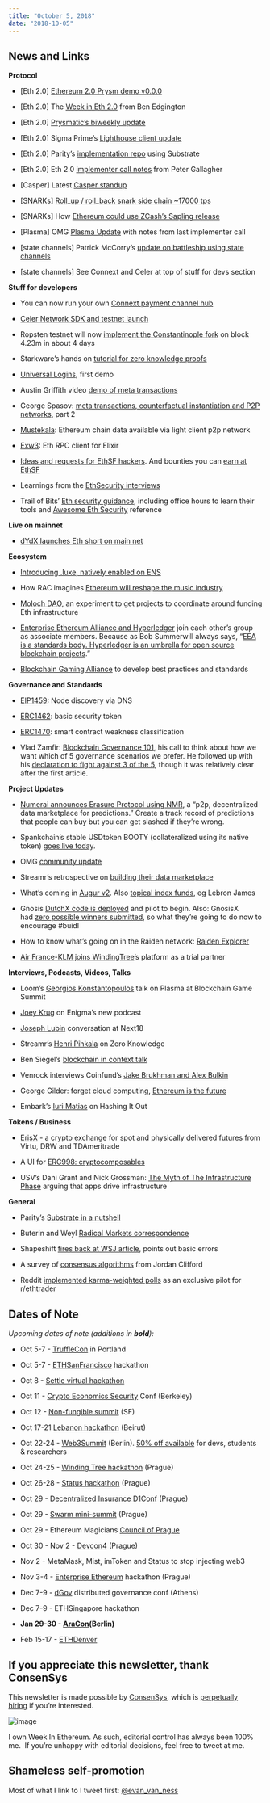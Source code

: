 ```yaml
---
title: "October 5, 2018"
date: "2018-10-05"
---
```


## News and Links

**Protocol**

- \[Eth 2.0\] [Ethereum 2.0 Prysm demo v0.0.0](https://t.umblr.com/redirect?z=https%3A%2F%2Fmedium.com%2Fprysmatic-labs%2Fethereum-2-0-prysm-demo-release-v0-0-0-78d33e9cdbdf&t=ZmYzZWQ0MTUwYzI4ODZjYzhhMTgyNzI3Zjg2YzY4MWY1MDhiOTI1Yix2Vk9GYXNQSA%3D%3D&b=t%3AQ8svKXOQOFn4j1wJ-IeWRA&p=https%3A%2F%2Fwww.weekinethereum.com%2Fpost%2F178758005278%2Foctober-5-2018&m=0)
- \[Eth 2.0\] The [Week in Eth 2.0](https://t.umblr.com/redirect?z=https%3A%2F%2Fdocs.google.com%2Fdocument%2Fd%2F1kKYBVda4pHNa3nQqVHv6RfZqQuRZNRdTCG9Us_uvR54%2Fedit%23heading%3Dh.293ll7u2gl0a&t=MGM2YzRlMzU3YjliMmU3NTNhNGIwMzU5NTFhOGRlZWE3OWZjZGRlNSx2Vk9GYXNQSA%3D%3D&b=t%3AQ8svKXOQOFn4j1wJ-IeWRA&p=https%3A%2F%2Fwww.weekinethereum.com%2Fpost%2F178758005278%2Foctober-5-2018&m=0) from Ben Edgington
- \[Eth 2.0\] [Prysmatic’s biweekly update](https://t.umblr.com/redirect?z=https%3A%2F%2Fmedium.com%2Fprysmatic-labs%2Fethereum-2-0-casper-sharding-development-update-14-prysmatic-labs-349a97a8c627&t=YjNlM2M0N2VmZWRkODEzZjFhODBlOWRlZjMyMzJkN2VlY2FmNjJhNCx2Vk9GYXNQSA%3D%3D&b=t%3AQ8svKXOQOFn4j1wJ-IeWRA&p=https%3A%2F%2Fwww.weekinethereum.com%2Fpost%2F178758005278%2Foctober-5-2018&m=0)  
    
- \[Eth 2.0\] Sigma Prime’s [Lighthouse client update](https://t.umblr.com/redirect?z=https%3A%2F%2Flighthouse.sigmaprime.io%2Fupdate-01.html&t=MWVkNzAyNGQwNTA1MDI0NDE2MjRiNTBhZWMwNDAyOWI5YmUxYjllZix2Vk9GYXNQSA%3D%3D&b=t%3AQ8svKXOQOFn4j1wJ-IeWRA&p=https%3A%2F%2Fwww.weekinethereum.com%2Fpost%2F178758005278%2Foctober-5-2018&m=0)  
    
- \[Eth 2.0\] Parity’s [implementation repo](https://t.umblr.com/redirect?z=https%3A%2F%2Fgithub.com%2Fparitytech%2Fshasper&t=YjgzMjFmNmI4MDk4NzEzMzY2MDFlMTlmYWEyNzU4MzZmYzc5YzcxMix2Vk9GYXNQSA%3D%3D&b=t%3AQ8svKXOQOFn4j1wJ-IeWRA&p=https%3A%2F%2Fwww.weekinethereum.com%2Fpost%2F178758005278%2Foctober-5-2018&m=0) using Substrate  
    
- \[Eth 2.0\] Eth 2.0 [implementer call notes](https://t.umblr.com/redirect?z=https%3A%2F%2Fgithub.com%2Fethereum%2Feth2.0-pm%2Fblob%2Fmaster%2Feth2.0-implementers-calls%2Fcall_004.md&t=NGNmMDI1NmNkZWZlMDRiM2JjZmUzNGViNTg1OGIwMTc2ZGMyNmMyYix2Vk9GYXNQSA%3D%3D&b=t%3AQ8svKXOQOFn4j1wJ-IeWRA&p=https%3A%2F%2Fwww.weekinethereum.com%2Fpost%2F178758005278%2Foctober-5-2018&m=0) from Peter Gallagher  
    
- \[Casper\] Latest [Casper standup](https://t.umblr.com/redirect?z=https%3A%2F%2Fwww.youtube.com%2Fwatch%3Fv%3D8cFkE5dy6Ys&t=NTc1Y2E0OGMxMzgzNjhhZjhjNzMwMjI4MmM3NGU4NjllMDdhODZjYix2Vk9GYXNQSA%3D%3D&b=t%3AQ8svKXOQOFn4j1wJ-IeWRA&p=https%3A%2F%2Fwww.weekinethereum.com%2Fpost%2F178758005278%2Foctober-5-2018&m=0)  
    
- \[SNARKs\] [Roll\_up / roll\_back snark side chain ~17000 tps](https://t.umblr.com/redirect?z=https%3A%2F%2Fethresear.ch%2Ft%2Froll-up-roll-back-snark-side-chain-17000-tps%2F3675&t=OWY3ZTJkNDk5MzVhNDQ2YTQ5YTU3ZDg4NTRhNGYxZjBiMTFjZTAwZix2Vk9GYXNQSA%3D%3D&b=t%3AQ8svKXOQOFn4j1wJ-IeWRA&p=https%3A%2F%2Fwww.weekinethereum.com%2Fpost%2F178758005278%2Foctober-5-2018&m=0)  
    
- \[SNARKs\] How [Ethereum could use ZCash’s Sapling release](https://t.umblr.com/redirect?z=https%3A%2F%2Fmedia.consensys.net%2Fhow-the-zcash-protocol-can-fill-ethereums-privacy-gap-4fb8e58cd429&t=NzMzZTJjYTg5Mzk3YzRiNGY1OWZlYTAxYjlhZTgyMDYzMTA2ZTAzYSx2Vk9GYXNQSA%3D%3D&b=t%3AQ8svKXOQOFn4j1wJ-IeWRA&p=https%3A%2F%2Fwww.weekinethereum.com%2Fpost%2F178758005278%2Foctober-5-2018&m=0)  
    
- \[Plasma\] OMG [Plasma Update](https://t.umblr.com/redirect?z=https%3A%2F%2Fwww.reddit.com%2Fr%2Fomise_go%2Fcomments%2F9ipix9%2Fplasma_update_3_september_25_2018%2F&t=YjNkOTUzMzc5ZGY2NzhjNzcxNWQ5NjhmYzNiMzljNTBiN2VjNjk1ZSx2Vk9GYXNQSA%3D%3D&b=t%3AQ8svKXOQOFn4j1wJ-IeWRA&p=https%3A%2F%2Fwww.weekinethereum.com%2Fpost%2F178758005278%2Foctober-5-2018&m=0) with notes from last implementer call  
    
- \[state channels\] Patrick McCorry’s [update on battleship using state channels](https://t.umblr.com/redirect?z=https%3A%2F%2Fmedium.com%2F%40stonecoldpat%2Fyou-sank-my-battleship-7cfdc4533bf5&t=YTdhMDdiNzVkZDEzMjRjNGJlNmMxYmY2Y2UyYTE0NDU1OTgyZTUwMyx2Vk9GYXNQSA%3D%3D&b=t%3AQ8svKXOQOFn4j1wJ-IeWRA&p=https%3A%2F%2Fwww.weekinethereum.com%2Fpost%2F178758005278%2Foctober-5-2018&m=0)  
    
- \[state channels\] See Connext and Celer at top of stuff for devs section  
    

**Stuff for developers**

- You can now run your own [Connext payment channel hub](https://t.umblr.com/redirect?z=https%3A%2F%2Fmedium.com%2Fconnext%2Fconnext-community-update-1-6a3e4172f31c&t=NTBiN2NiZTU4OTYwYjMzNTFiZjZkMjJjYTNmYTFjMDkxZTNiNWZhZix2Vk9GYXNQSA%3D%3D&b=t%3AQ8svKXOQOFn4j1wJ-IeWRA&p=https%3A%2F%2Fwww.weekinethereum.com%2Fpost%2F178758005278%2Foctober-5-2018&m=0)  
    
- [Celer Network SDK and testnet launch](https://t.umblr.com/redirect?z=https%3A%2F%2Fmedium.com%2Fceler-network%2Flighting-up-the-centauri-celer-network-sdk-and-testnet-launch-at-sfbw-7e257062b7af&t=MDQ5MmM5OGU5NTQ2NWI5NzBhNzdlNzYwNjBjZTM2YjU0MTBiNDM2OCx2Vk9GYXNQSA%3D%3D&b=t%3AQ8svKXOQOFn4j1wJ-IeWRA&p=https%3A%2F%2Fwww.weekinethereum.com%2Fpost%2F178758005278%2Foctober-5-2018&m=0)  
    
- Ropsten testnet will now [implement the Constantinople fork](https://twitter.com/peter_szilagyi/status/1047873843023548417) on block 4.23m in about 4 days  
    
- Starkware’s hands on [tutorial for zero knowledge proofs](https://t.umblr.com/redirect?z=http%3A%2F%2Fwww.shirpeled.com%2F2018%2F09%2Fa-hands-on-tutorial-for-zero-knowledge.html&t=NmU5MTkyNTYyOTIwOGMzMDU2YzAyZDEyZWQyODZkMDkwYjI2Mjk0Mix2Vk9GYXNQSA%3D%3D&b=t%3AQ8svKXOQOFn4j1wJ-IeWRA&p=https%3A%2F%2Fwww.weekinethereum.com%2Fpost%2F178758005278%2Foctober-5-2018&m=0)  
    
- [Universal Logins](https://t.umblr.com/redirect?z=https%3A%2F%2Fmedium.com%2F%40avsa%2Funiversal-logins-first-demo-1dc8b17a8de7&t=MTk4ODA1NDgzYmRiYjJjOGQwN2ZkODUxOTE1ZThhZmFhZGIxNTliNSx2Vk9GYXNQSA%3D%3D&b=t%3AQ8svKXOQOFn4j1wJ-IeWRA&p=https%3A%2F%2Fwww.weekinethereum.com%2Fpost%2F178758005278%2Foctober-5-2018&m=0), first demo  
    
- Austin Griffith video [demo of meta transactions](https://t.umblr.com/redirect?z=https%3A%2F%2Fmedium.com%2F%40austin_48503%2Ftechnologies-driving-mainstream-web3-adoption-1b9d8686ba8c&t=MDY3YjViYzU5Y2Q4OWUzODczYTAyZDk4ZDE1YzBkMWFlNmE3NWM0Yix2Vk9GYXNQSA%3D%3D&b=t%3AQ8svKXOQOFn4j1wJ-IeWRA&p=https%3A%2F%2Fwww.weekinethereum.com%2Fpost%2F178758005278%2Foctober-5-2018&m=0)  
    
- George Spasov: [meta transactions, counterfactual instantiation and P2P networks](https://t.umblr.com/redirect?z=https%3A%2F%2Fmedium.com%2Flimechain%2Fpart-two-second-layer-solutions-a-journey-into-meta-transactions-counterfactual-instantiation-b3758507af03&t=YjFmMTU2MWYyYzgzY2NjYmEzYWFlODRjNDM5NDI2YzI2OTA1NjgzZCx2Vk9GYXNQSA%3D%3D&b=t%3AQ8svKXOQOFn4j1wJ-IeWRA&p=https%3A%2F%2Fwww.weekinethereum.com%2Fpost%2F178758005278%2Foctober-5-2018&m=0), part 2  
    
- [Mustekala](https://t.umblr.com/redirect?z=https%3A%2F%2Fwww.musteka.la%2F&t=ZWEyYzAwYmZiMzg5MDdkNGZmYmIzNWY4ODNhYTQ1OTg2YTJjOTYyMyx2Vk9GYXNQSA%3D%3D&b=t%3AQ8svKXOQOFn4j1wJ-IeWRA&p=https%3A%2F%2Fwww.weekinethereum.com%2Fpost%2F178758005278%2Foctober-5-2018&m=0): Ethereum chain data available via light client p2p network  
    
- [Exw3](https://t.umblr.com/redirect?z=https%3A%2F%2Fgithub.com%2Fhswick%2Fexw3&t=M2JjYzcwNTA3M2U5YzRmYTE4NjgwZjJmYjY3OGQzODE3YzUzOWI1ZCx2Vk9GYXNQSA%3D%3D&b=t%3AQ8svKXOQOFn4j1wJ-IeWRA&p=https%3A%2F%2Fwww.weekinethereum.com%2Fpost%2F178758005278%2Foctober-5-2018&m=0): Eth RPC client for Elixir  
    
- [Ideas and requests for EthSF hackers](https://twitter.com/0xstark/status/1047150436052951042). And bounties you can [earn at EthSF](https://t.umblr.com/redirect?z=https%3A%2F%2Fsf.bounties.network%2Fexplorer&t=MjYzYjRiYWRlN2U4ZTc5NjY1MTIxYzAwMTkyYmJmNjUwZTI5MjIyZCx2Vk9GYXNQSA%3D%3D&b=t%3AQ8svKXOQOFn4j1wJ-IeWRA&p=https%3A%2F%2Fwww.weekinethereum.com%2Fpost%2F178758005278%2Foctober-5-2018&m=0)  
    
- Learnings from the [EthSecurity interviews](https://t.umblr.com/redirect?z=https%3A%2F%2Fmedium.com%2Fcoinmonks%2Flearnings-from-the-ethsecurity-community-57431ae0ed5e&t=YTU0ZTE1M2YyOGQ2NTM4MDg4ODYzYWVmNGRiODY3MDdjMjg5OTc1NCx2Vk9GYXNQSA%3D%3D&b=t%3AQ8svKXOQOFn4j1wJ-IeWRA&p=https%3A%2F%2Fwww.weekinethereum.com%2Fpost%2F178758005278%2Foctober-5-2018&m=0)  
    
- Trail of Bits’ [Eth security guidance](https://t.umblr.com/redirect?z=https%3A%2F%2Fblog.trailofbits.com%2F2018%2F10%2F04%2Fethereum-security-guidance-for-all%2F&t=NjFiZGMwNzI4YmU1MjkwYzg5MzE3OTgyNjkzMDE0MGM1YThlZGNmMyx2Vk9GYXNQSA%3D%3D&b=t%3AQ8svKXOQOFn4j1wJ-IeWRA&p=https%3A%2F%2Fwww.weekinethereum.com%2Fpost%2F178758005278%2Foctober-5-2018&m=0), including office hours to learn their tools and [Awesome Eth Security](https://t.umblr.com/redirect?z=https%3A%2F%2Fgithub.com%2Ftrailofbits%2Fawesome-ethereum-security&t=MzYzZjBjN2FlOGZlNmViNmQ3MWQ5MDI2ZmYyZjNmYWJkZjg3MDBiNix2Vk9GYXNQSA%3D%3D&b=t%3AQ8svKXOQOFn4j1wJ-IeWRA&p=https%3A%2F%2Fwww.weekinethereum.com%2Fpost%2F178758005278%2Foctober-5-2018&m=0) reference  
    

**Live on mainnet**

- [dYdX launches Eth short on main net](https://t.umblr.com/redirect?z=https%3A%2F%2Fmedium.com%2Fdydxderivatives%2Fdydx-is-live-on-mainnet-margin-trade-now-on-expo-d35d2a8b646&t=ZTQ4NmQ5MWFiMTExOGU1NTM4ZTRhNmQ5YzBlMjc3ZDg1Y2Y2OGI4Zix2Vk9GYXNQSA%3D%3D&b=t%3AQ8svKXOQOFn4j1wJ-IeWRA&p=https%3A%2F%2Fwww.weekinethereum.com%2Fpost%2F178758005278%2Foctober-5-2018&m=0)

**Ecosystem**

- [Introducing .luxe, natively enabled on ENS](https://t.umblr.com/redirect?z=https%3A%2F%2Fmedium.com%2F%40weka%2Fintroducing-luxe-on-ens-35a9ee2383ce&t=ZmI4ZDZlM2JkZjdjNDI2YTYzODAzZGY5YjJiYzMxYmRmMWMzMzlmMyx2Vk9GYXNQSA%3D%3D&b=t%3AQ8svKXOQOFn4j1wJ-IeWRA&p=https%3A%2F%2Fwww.weekinethereum.com%2Fpost%2F178758005278%2Foctober-5-2018&m=0)  
    
- How RAC imagines [Ethereum will reshape the music industry](https://t.umblr.com/redirect?z=https%3A%2F%2Fkuraci.io%2Fblog-post%2Fthe-internet-vs-the-music-industry-by-rac%2F&t=N2ZjZmMxYTk3ZGEzZWViYTZmOTRkNzQ5YTdkMmE1MzBjNWVkMmU0Myx2Vk9GYXNQSA%3D%3D&b=t%3AQ8svKXOQOFn4j1wJ-IeWRA&p=https%3A%2F%2Fwww.weekinethereum.com%2Fpost%2F178758005278%2Foctober-5-2018&m=0)  
    
- [Moloch DAO](https://t.umblr.com/redirect?z=https%3A%2F%2Fgithub.com%2FMolochVentures%2Fmoloch&t=MTkxMjk1MzVlOTUwZTBlOWEwNWE2M2E2NTBkMTZhYTZiOTAyOTQyNyx2Vk9GYXNQSA%3D%3D&b=t%3AQ8svKXOQOFn4j1wJ-IeWRA&p=https%3A%2F%2Fwww.weekinethereum.com%2Fpost%2F178758005278%2Foctober-5-2018&m=0), an experiment to get projects to coordinate around funding Eth infrastructure  
    
- [Enterprise Ethereum Alliance and Hyperledger](https://t.umblr.com/redirect?z=https%3A%2F%2Fentethalliance.org%2Fenterprise-ethereum-alliance-hyperledger-advance-global-blockchain-business-ecosystem%2F&t=YTA5NTY1NDBmMzI5NzUwYzVlM2U0MTZhZjJkOGRkN2U0OWM4MGU3Nyx2Vk9GYXNQSA%3D%3D&b=t%3AQ8svKXOQOFn4j1wJ-IeWRA&p=https%3A%2F%2Fwww.weekinethereum.com%2Fpost%2F178758005278%2Foctober-5-2018&m=0) join each other’s group as associate members. Because as Bob Summerwill always says, “[EEA is a standards body. Hyperledger is an umbrella for open source blockchain projects](https://t.umblr.com/redirect?z=https%3A%2F%2Fwww.reddit.com%2Fr%2Fethereum%2Fcomments%2F9kj0us%2Fenterprise_ethereum_alliance_is_joining_forces%2Fe6zy3zm%2F%3Fcontext%3D3&t=ZjE4M2RmY2Y2NGUyMjFhNTM3MzAwODE5ZGY2OGU2ODRlNWNhOGNjYSx2Vk9GYXNQSA%3D%3D&b=t%3AQ8svKXOQOFn4j1wJ-IeWRA&p=https%3A%2F%2Fwww.weekinethereum.com%2Fpost%2F178758005278%2Foctober-5-2018&m=0).”  
    
- [Blockchain Gaming Alliance](https://t.umblr.com/redirect?z=https%3A%2F%2Fmedium.com%2Fgimli-project%2Fgimli-is-a-founding-member-of-the-blockchain-game-alliance-bga-193da20e49fc&t=ZDFlYTA2N2I5ZDdkNjBkZmQ3NTdiOGE4MzQyYzkyMmRhYTgxYmFiNSx2Vk9GYXNQSA%3D%3D&b=t%3AQ8svKXOQOFn4j1wJ-IeWRA&p=https%3A%2F%2Fwww.weekinethereum.com%2Fpost%2F178758005278%2Foctober-5-2018&m=0) to develop best practices and standards  
    

**Governance and Standards**

- [EIP1459](https://t.umblr.com/redirect?z=https%3A%2F%2Fgithub.com%2Fethereum%2FEIPs%2Fpull%2F1459%2Ffiles&t=ZDEwYTA2MDJmMjcwYzFlZDljNjRlMTc4OWI1MWNjOGY1YWUwZjBmNix2Vk9GYXNQSA%3D%3D&b=t%3AQ8svKXOQOFn4j1wJ-IeWRA&p=https%3A%2F%2Fwww.weekinethereum.com%2Fpost%2F178758005278%2Foctober-5-2018&m=0): Node discovery via DNS  
    
- [ERC1462](https://t.umblr.com/redirect?z=https%3A%2F%2Fgithub.com%2Fethereum%2FEIPs%2Fpull%2F1462%2Ffiles&t=NWZlZjVmNzYwNmUyODdkNzhmZWIxMzNjMDVkNTAyZDBmMjE0MjlkNCx2Vk9GYXNQSA%3D%3D&b=t%3AQ8svKXOQOFn4j1wJ-IeWRA&p=https%3A%2F%2Fwww.weekinethereum.com%2Fpost%2F178758005278%2Foctober-5-2018&m=0): basic security token  
    
- [ERC1470](https://t.umblr.com/redirect?z=https%3A%2F%2Fgithub.com%2Fethereum%2FEIPs%2Fpull%2F1470%2Ffiles&t=N2Q1NmE3YjdlYTFlMTI4YzUxNTYyYTg3ZDdmMzdkMzgzZjE2MmZhNix2Vk9GYXNQSA%3D%3D&b=t%3AQ8svKXOQOFn4j1wJ-IeWRA&p=https%3A%2F%2Fwww.weekinethereum.com%2Fpost%2F178758005278%2Foctober-5-2018&m=0): smart contract weakness classification  
    
- Vlad Zamfir: [Blockchain Governance 101](https://t.umblr.com/redirect?z=https%3A%2F%2Fblog.goodaudience.com%2Fblockchain-governance-101-eea5201d7992&t=ODRhMWE3YWJmZjc3YzVmODVhYTk5YTVlMDYzODM0ZmEzZGQwMWI2Zix2Vk9GYXNQSA%3D%3D&b=t%3AQ8svKXOQOFn4j1wJ-IeWRA&p=https%3A%2F%2Fwww.weekinethereum.com%2Fpost%2F178758005278%2Foctober-5-2018&m=0), his call to think about how we want which of 5 governance scenarios we prefer. He followed up with his [declaration to fight against 3 of the 5](https://t.umblr.com/redirect?z=https%3A%2F%2Fmedium.com%2F%40Vlad_Zamfir%2Fmy-intentions-for-blockchain-governance-801d19d378e5&t=YzM5NjBjYWUzZWYzZTA1NTY4ZDc1YjEyMTdmMjE2Mzg2OTkyOGVjZix2Vk9GYXNQSA%3D%3D&b=t%3AQ8svKXOQOFn4j1wJ-IeWRA&p=https%3A%2F%2Fwww.weekinethereum.com%2Fpost%2F178758005278%2Foctober-5-2018&m=0), though it was relatively clear after the first article.  
    

**Project Updates**

- [Numerai announces Erasure Protocol using NMR](https://t.umblr.com/redirect?z=https%3A%2F%2Fmedium.com%2Fnumerai%2Fnumerai-reveals-erasure-unstoppable-peer-to-peer-data-feeds-4fbb8d92820a&t=MjFhZTE5ZmQ2MTgzM2IyNGUyYmRiNTk3ZmYyYTA4N2EyYjllMGQ5OSx2Vk9GYXNQSA%3D%3D&b=t%3AQ8svKXOQOFn4j1wJ-IeWRA&p=https%3A%2F%2Fwww.weekinethereum.com%2Fpost%2F178758005278%2Foctober-5-2018&m=0), a “p2p, decentralized data marketplace for predictions.” Create a track record of predictions that people can buy but you can get slashed if they’re wrong.  
    
- Spankchain’s stable USDtoken BOOTY (collateralized using its native token) [goes live today](https://t.umblr.com/redirect?z=https%3A%2F%2Fmedium.com%2Fspankchain%2Fbooty-is-officially-air-dropping-friday-october-5th-75fd770ca546&t=ZWZlYzUzNjlhZDc5MzZlZTc4ZjZmM2QyOWJhZmI5NWRmZmZiZWI1YSx2Vk9GYXNQSA%3D%3D&b=t%3AQ8svKXOQOFn4j1wJ-IeWRA&p=https%3A%2F%2Fwww.weekinethereum.com%2Fpost%2F178758005278%2Foctober-5-2018&m=0).  
    
- OMG [community update](https://t.umblr.com/redirect?z=https%3A%2F%2Fblog.omisego.network%2Fcommunity-update-september-2018-7cf1fc8166cb&t=NTczMjZlZTQ1M2RmYjY2NTljNWFjN2Y0Y2U4NzI3OGQzODA0NmY5Mix2Vk9GYXNQSA%3D%3D&b=t%3AQ8svKXOQOFn4j1wJ-IeWRA&p=https%3A%2F%2Fwww.weekinethereum.com%2Fpost%2F178758005278%2Foctober-5-2018&m=0)  
    
- Streamr’s retrospective on [building their data marketplace](https://t.umblr.com/redirect?z=https%3A%2F%2Fmedium.com%2Fstreamrblog%2Fmarket-makers-a-retrospective-on-streamrs-realtime-data-marketplace-e1519d23e293&t=MzdmMjZkOGRhMDFlMTViYTczOTAyZmFhYTkxNDk5MDhkNTBmOTE1ZSx2Vk9GYXNQSA%3D%3D&b=t%3AQ8svKXOQOFn4j1wJ-IeWRA&p=https%3A%2F%2Fwww.weekinethereum.com%2Fpost%2F178758005278%2Foctober-5-2018&m=0)  
    
- What’s coming in [Augur v2](https://t.umblr.com/redirect?z=https%3A%2F%2Fmedium.com%2F%40AugurProject%2Faugur-v2-details-2547bbfc3c1f&t=MDIzNGUyMTc3MWQwZDQzY2NkNzlhYjE0MjkwMmQ5YTBmZTBkMzgxMSx2Vk9GYXNQSA%3D%3D&b=t%3AQ8svKXOQOFn4j1wJ-IeWRA&p=https%3A%2F%2Fwww.weekinethereum.com%2Fpost%2F178758005278%2Foctober-5-2018&m=0). Also [topical index funds](https://t.umblr.com/redirect?z=http%3A%2F%2Fpdotindex.com%2F&t=MmRjNjExMWM4MzlkMmU0OWMxNzRjODc4OTAxMDQ5MmJiMzcyNmVlYix2Vk9GYXNQSA%3D%3D&b=t%3AQ8svKXOQOFn4j1wJ-IeWRA&p=https%3A%2F%2Fwww.weekinethereum.com%2Fpost%2F178758005278%2Foctober-5-2018&m=0), eg Lebron James  
    
- Gnosis [DutchX code is deployed](https://t.umblr.com/redirect?z=https%3A%2F%2Fblog.gnosis.pm%2Fthe-dutchx-pilot-d8f3e2007ae4&t=MDE2MTljZGU1MWY2ODgzYzI4NWY0Yjg3NjhmNThiZWEyMThiN2I3NCx2Vk9GYXNQSA%3D%3D&b=t%3AQ8svKXOQOFn4j1wJ-IeWRA&p=https%3A%2F%2Fwww.weekinethereum.com%2Fpost%2F178758005278%2Foctober-5-2018&m=0) and pilot to begin. Also: GnosisX had [zero possible winners submitted](https://t.umblr.com/redirect?z=https%3A%2F%2Fblog.gnosis.pm%2Fgnosis-x-a-retrospective-fa1d5d3267f6&t=ZGM3NzQ5ZTI4ZTU3NTY5NGNlNTAxMWI0NTg3YzY0NjcxYzJlYTQ2Mix2Vk9GYXNQSA%3D%3D&b=t%3AQ8svKXOQOFn4j1wJ-IeWRA&p=https%3A%2F%2Fwww.weekinethereum.com%2Fpost%2F178758005278%2Foctober-5-2018&m=0), so what they’re going to do now to encourage #buidl  
    
- How to know what’s going on in the Raiden network: [Raiden Explorer](https://t.umblr.com/redirect?z=https%3A%2F%2Fexplorer.raiden.network%2Fhome&t=YzRkZWNlYjBhMmQ3MjU2NTcyZDY0OGZlMWQwMmYzYTZjZTE1NjY2Mix2Vk9GYXNQSA%3D%3D&b=t%3AQ8svKXOQOFn4j1wJ-IeWRA&p=https%3A%2F%2Fwww.weekinethereum.com%2Fpost%2F178758005278%2Foctober-5-2018&m=0)  
    
- [Air France-KLM joins WindingTree](https://t.umblr.com/redirect?z=https%3A%2F%2Fwww.airfranceklm.com%2Fen%2Fnews%2Fair-france-klm-partners-winding-tree-strengthen-innovation-travel-industry-using-blockchain&t=N2EzYTQwZjZhNjQ4MzMwNjc0OGM2OTNiMDcyYjRkNGM0ZThlYTQ1Myx2Vk9GYXNQSA%3D%3D&b=t%3AQ8svKXOQOFn4j1wJ-IeWRA&p=https%3A%2F%2Fwww.weekinethereum.com%2Fpost%2F178758005278%2Foctober-5-2018&m=0)’s platform as a trial partner  
    

**Interviews, Podcasts, Videos, Talks**

- Loom’s [Georgios Konstantopoulos](https://t.umblr.com/redirect?z=https%3A%2F%2Fwww.youtube.com%2Fwatch%3Fv%3DmKMMohb_FVU&t=ODdhMDViYzY3MmRkOGNlMWE0NzJiODE2OTI0ZjUwMzcxMjVlOTNjNix2Vk9GYXNQSA%3D%3D&b=t%3AQ8svKXOQOFn4j1wJ-IeWRA&p=https%3A%2F%2Fwww.weekinethereum.com%2Fpost%2F178758005278%2Foctober-5-2018&m=0) talk on Plasma at Blockchain Game Summit  
    
- [Joey Krug](https://t.umblr.com/redirect?z=https%3A%2F%2Fblog.enigma.co%2Flaunching-decentralize-this-episode-1-joey-krug-6bc6bb30d89a&t=ZmJjMjE3ZDA0YWI1NmNhM2UxNjcyMzg2ZDk1ZjM1Y2M5Y2MxZjExZix2Vk9GYXNQSA%3D%3D&b=t%3AQ8svKXOQOFn4j1wJ-IeWRA&p=https%3A%2F%2Fwww.weekinethereum.com%2Fpost%2F178758005278%2Foctober-5-2018&m=0) on Enigma’s new podcast  
    
- [Joseph Lubin](https://t.umblr.com/redirect?z=https%3A%2F%2Fwww.youtube.com%2Fwatch%3Fv%3DoArG2ckrCd0&t=OGJmNDJlZTU5OWFhNWI2MWViMWM2OThmYzYzZDJlNjM5YzZhMjQ2Mix2Vk9GYXNQSA%3D%3D&b=t%3AQ8svKXOQOFn4j1wJ-IeWRA&p=https%3A%2F%2Fwww.weekinethereum.com%2Fpost%2F178758005278%2Foctober-5-2018&m=0) conversation at Next18  
    
- Streamr’s [Henri Pihkala](https://t.umblr.com/redirect?z=https%3A%2F%2Fwww.zeroknowledge.fm%2F45&t=MTQ4NzBiNWI2ZWI4MTkwZGM5NmExNDY5NTQ2ZjVlOWI1NDBhZGQ4Zix2Vk9GYXNQSA%3D%3D&b=t%3AQ8svKXOQOFn4j1wJ-IeWRA&p=https%3A%2F%2Fwww.weekinethereum.com%2Fpost%2F178758005278%2Foctober-5-2018&m=0) on Zero Knowledge  
    
- Ben Siegel’s [blockchain in context talk](https://t.umblr.com/redirect?z=https%3A%2F%2Fvimeo.com%2F290762082&t=ZjQxY2JmZTYwYWU4MzA4NjM5NDViZGI1Yjk0NWE2ZWYzZDViZDI5ZSx2Vk9GYXNQSA%3D%3D&b=t%3AQ8svKXOQOFn4j1wJ-IeWRA&p=https%3A%2F%2Fwww.weekinethereum.com%2Fpost%2F178758005278%2Foctober-5-2018&m=0)  
    
- Venrock interviews Coinfund’s [Jake Brukhman and Alex Bulkin](https://t.umblr.com/redirect?z=https%3A%2F%2Fitunes.apple.com%2Fus%2Fpodcast%2Frunning-through-walls%2Fid1116751671%3Fmt%3D2%26i%3D1000421003971%23&t=OWNiYmI3ZTI2MTQ2NzRkZWI0NzQwMzVlMDM4YmJmYzc5NWRlY2Y5NSx2Vk9GYXNQSA%3D%3D&b=t%3AQ8svKXOQOFn4j1wJ-IeWRA&p=https%3A%2F%2Fwww.weekinethereum.com%2Fpost%2F178758005278%2Foctober-5-2018&m=0)  
    
- George Gilder: forget cloud computing, [Ethereum is the future](https://t.umblr.com/redirect?z=https%3A%2F%2Fyoutu.be%2FcidZRD3NzHg%3Ft%3D1833&t=OTExZmU5MDgzZGUwNzllMGYyNjNkNjUzZWNjNTE5MjYwYzM5ZjE4MSx2Vk9GYXNQSA%3D%3D&b=t%3AQ8svKXOQOFn4j1wJ-IeWRA&p=https%3A%2F%2Fwww.weekinethereum.com%2Fpost%2F178758005278%2Foctober-5-2018&m=0)  
    
- Embark’s [Iuri Matias](https://t.umblr.com/redirect?z=https%3A%2F%2Fthebitcoinpodcast.com%2Fhashing-it-out-25%2F&t=ODgxYjNhNmU4ZDc5YzJmMTJhMTMxOGExMzJlZTlmNDBjMzkwYjc3ZSx2Vk9GYXNQSA%3D%3D&b=t%3AQ8svKXOQOFn4j1wJ-IeWRA&p=https%3A%2F%2Fwww.weekinethereum.com%2Fpost%2F178758005278%2Foctober-5-2018&m=0) on Hashing It Out  
    

**Tokens / Business**

- [ErisX](https://t.umblr.com/redirect?z=https%3A%2F%2Fwww.amtd.com%2Fnewsroom%2Fpress-releases%2Fpress-release-details%2F2018%2FTD-Ameritrade-Invests-in-ErisX-a-New-Regulated-Cryptocurrency-Exchange-for-Spot-and-Futures-Trading%2Fdefault.aspx&t=ODI4OTBlNmU5ZmE0YzUwMDg3MGEzZDhkOTVmMzVhYjM2MmU3YzBiZCx2Vk9GYXNQSA%3D%3D&b=t%3AQ8svKXOQOFn4j1wJ-IeWRA&p=https%3A%2F%2Fwww.weekinethereum.com%2Fpost%2F178758005278%2Foctober-5-2018&m=0) - a crypto exchange for spot and physically delivered futures from Virtu, DRW and TDAmeritrade
- A UI for [ERC998: cryptocomposables](https://t.umblr.com/redirect?z=https%3A%2F%2Fmedium.com%2Fmokens%2Ferc998-made-easy-with-mokens-io-209f8d53840d&t=MzMyMDg2MzBkMmYzZTY4NzliMGRhZmE1NGUyMGFhMjY4ZWU0YzhiZSx2Vk9GYXNQSA%3D%3D&b=t%3AQ8svKXOQOFn4j1wJ-IeWRA&p=https%3A%2F%2Fwww.weekinethereum.com%2Fpost%2F178758005278%2Foctober-5-2018&m=0)  
    
- USV’s Dani Grant and Nick Grossman: [The Myth of The Infrastructure Phase](https://t.umblr.com/redirect?z=https%3A%2F%2Fwww.usv.com%2Fblog%2Fthe-myth-of-the-infrastructure-phase&t=MzY0NDBjODllYWFlODhhNWU4YmJlNmVhOTQ1Y2M3YjQ4YzU2YzQ0MSx2Vk9GYXNQSA%3D%3D&b=t%3AQ8svKXOQOFn4j1wJ-IeWRA&p=https%3A%2F%2Fwww.weekinethereum.com%2Fpost%2F178758005278%2Foctober-5-2018&m=0) arguing that apps drive infrastructure  
    

**General**

- Parity’s [Substrate in a nutshell](https://t.umblr.com/redirect?z=https%3A%2F%2Fmedium.com%2Fparitytech%2Fsubstrate-in-a-nutshell-a54cd34c7863&t=ZjI1ZGMzYzUyMjVhNTM1NjQ4OGNkN2NhNmY3ODgwNjlmMTc4YWM0OCx2Vk9GYXNQSA%3D%3D&b=t%3AQ8svKXOQOFn4j1wJ-IeWRA&p=https%3A%2F%2Fwww.weekinethereum.com%2Fpost%2F178758005278%2Foctober-5-2018&m=0)  
    
- Buterin and Weyl [Radical Markets correspondence](https://t.umblr.com/redirect?z=https%3A%2F%2Fmedium.com%2F%40glenweyl%2Fa-radicalxchange-between-vitalik-buterin-and-glen-weyl-328d8ad088cf&t=OThkNDA2YTEzYTk2YmEwMTgxYjA0MzhhOWJhYzY0ZThhZWU1NjMwNix2Vk9GYXNQSA%3D%3D&b=t%3AQ8svKXOQOFn4j1wJ-IeWRA&p=https%3A%2F%2Fwww.weekinethereum.com%2Fpost%2F178758005278%2Foctober-5-2018&m=0)  
    
- Shapeshift [fires back at WSJ article](https://t.umblr.com/redirect?z=https%3A%2F%2Fblog.goodaudience.com%2Fshining-light-on-wsjs-attack-on-shapeshift-and-crypto-5aba86160185&t=NDhjMTdlMDMwMjllZjJkZmVkNGRmZmU0OTM5Y2IyZjk2NTE2MGNlOSx2Vk9GYXNQSA%3D%3D&b=t%3AQ8svKXOQOFn4j1wJ-IeWRA&p=https%3A%2F%2Fwww.weekinethereum.com%2Fpost%2F178758005278%2Foctober-5-2018&m=0), points out basic errors  
    
- A survey of [consensus algorithms](https://t.umblr.com/redirect?z=https%3A%2F%2Fmedium.com%2F%40jcliff%2Fon-consensus-e47920cd8914&t=YTMzNGZjMTdkMGExMjFlYjY4Yjc1NzJlZWI3M2MzYWVlNmViZDdjOSx2Vk9GYXNQSA%3D%3D&b=t%3AQ8svKXOQOFn4j1wJ-IeWRA&p=https%3A%2F%2Fwww.weekinethereum.com%2Fpost%2F178758005278%2Foctober-5-2018&m=0) from Jordan Clifford  
    
- Reddit [implemented karma-weighted polls](https://t.umblr.com/redirect?z=https%3A%2F%2Fwww.reddit.com%2Fr%2Fethtrader%2Fcomments%2F9khml6%2Fintroducing_community_points_polls_an_experiment%2F&t=MzkzZTI2NWJlMGYyMGRhYmY5MDY2ODhkN2ZkNTU1ZjNhZmNkNzRlYyx2Vk9GYXNQSA%3D%3D&b=t%3AQ8svKXOQOFn4j1wJ-IeWRA&p=https%3A%2F%2Fwww.weekinethereum.com%2Fpost%2F178758005278%2Foctober-5-2018&m=0) as an exclusive pilot for r/ethtrader  
    

## Dates of Note

_Upcoming dates of note (additions in **bold**):_

- Oct 5-7 - [TruffleCon](https://t.umblr.com/redirect?z=http%3A%2F%2Ftruffleframework.com%2Ftrufflecon2018&t=ZmM0MjBkMGNjNjYzNDE1ZjE0NTFlN2QwOTM5NTRjNzE2Zjc4NTZjYSx2Vk9GYXNQSA%3D%3D&b=t%3AQ8svKXOQOFn4j1wJ-IeWRA&p=https%3A%2F%2Fwww.weekinethereum.com%2Fpost%2F178758005278%2Foctober-5-2018&m=0) in Portland  
    
- Oct 5-7 - [ETHSanFrancisco](https://t.umblr.com/redirect?z=https%3A%2F%2Fethsanfrancisco.com%2F&t=MDk0NTZkYmFlYjI0ZjhlMjhhYmZjMWFlNGZlNjRhYmZmMTI5MjYzZCx2Vk9GYXNQSA%3D%3D&b=t%3AQ8svKXOQOFn4j1wJ-IeWRA&p=https%3A%2F%2Fwww.weekinethereum.com%2Fpost%2F178758005278%2Foctober-5-2018&m=0) hackathon  
    
- Oct 8 - [Settle virtual hackathon](https://t.umblr.com/redirect?z=https%3A%2F%2Fmedium.com%2F%40settle_16615%2Fevan-van-ness-week-in-ethereum-and-nadav-hollander-dharma-lead-judging-panel-of-settle-virtual-8a6fe0ccf4a2&t=ZWU2MDYwNGQ3MTJmOGQyMjQzZWVmMGE2Yjc3NGQ5MmQ0MmU3NWY4NCx2Vk9GYXNQSA%3D%3D&b=t%3AQ8svKXOQOFn4j1wJ-IeWRA&p=https%3A%2F%2Fwww.weekinethereum.com%2Fpost%2F178758005278%2Foctober-5-2018&m=0)  
    
- Oct 11 - [Crypto Economics Security](https://t.umblr.com/redirect?z=https%3A%2F%2Fcesc.io%2F&t=OGZjYWZlYjY4ZGY4NTUxYjAxNmIzZDA0MjdmNjZhYzc0YWFkMGM1Yyx2Vk9GYXNQSA%3D%3D&b=t%3AQ8svKXOQOFn4j1wJ-IeWRA&p=https%3A%2F%2Fwww.weekinethereum.com%2Fpost%2F178758005278%2Foctober-5-2018&m=0) Conf (Berkeley)  
    
- Oct 12 - [Non-fungible summit](https://t.umblr.com/redirect?z=https%3A%2F%2Fmedium.com%2Fecf-review%2Fnon-fungible-blogpost-1b3c555c290a&t=NWY5OTZhM2I2ZjlmNjAyNzJhZDFlZmJlMjZmYmZkMTFjN2FmODZmZSx2Vk9GYXNQSA%3D%3D&b=t%3AQ8svKXOQOFn4j1wJ-IeWRA&p=https%3A%2F%2Fwww.weekinethereum.com%2Fpost%2F178758005278%2Foctober-5-2018&m=0) (SF)  
    
- Oct 17-21 [Lebanon hackathon](https://t.umblr.com/redirect?z=https%3A%2F%2Flebanonbootcamp.consensys.net%2F&t=YTY5Y2FmYmY2MjZhYjBkZjQxOGUxYWE5ZWI3ODY3YzMxYWExNGE5YSx2Vk9GYXNQSA%3D%3D&b=t%3AQ8svKXOQOFn4j1wJ-IeWRA&p=https%3A%2F%2Fwww.weekinethereum.com%2Fpost%2F178758005278%2Foctober-5-2018&m=0) (Beirut)  
    
- Oct 22-24 - [Web3Summit](https://t.umblr.com/redirect?z=http%3A%2F%2Fweb3summit.com%2F&t=YmE1MWVkOWJhNzQ3OWY4ODg5MzgxYzUwNWJiZTMzZDRmN2Y5MzRlYSx2Vk9GYXNQSA%3D%3D&b=t%3AQ8svKXOQOFn4j1wJ-IeWRA&p=https%3A%2F%2Fwww.weekinethereum.com%2Fpost%2F178758005278%2Foctober-5-2018&m=0) (Berlin). [50% off available](https://t.umblr.com/redirect?z=https%3A%2F%2Fdocs.google.com%2Fforms%2Fd%2Fe%2F1FAIpQLScbeGvS6PjGWoXsy1Qo9mKGThnZv4mZm71bWBH0fPrEglpd9w%2Fviewform&t=NWM4YmUyODNjYzI4ZmYzNmY4NTg2MGRmYTQ4MWNjZTFlNGMxZmE4ZCx2Vk9GYXNQSA%3D%3D&b=t%3AQ8svKXOQOFn4j1wJ-IeWRA&p=https%3A%2F%2Fwww.weekinethereum.com%2Fpost%2F178758005278%2Foctober-5-2018&m=0) for devs, students & researchers  
    
- Oct 24-25 - [Winding Tree hackathon](https://t.umblr.com/redirect?z=https%3A%2F%2Fwindingtree.com%2Fwinding-tree-hackathon-prague-2018&t=YjA4OWFlNjBhMThlYTk1NDhmN2M2Njk3MzExYjk5ZDI5OWQxMTUzZSx2Vk9GYXNQSA%3D%3D&b=t%3AQ8svKXOQOFn4j1wJ-IeWRA&p=https%3A%2F%2Fwww.weekinethereum.com%2Fpost%2F178758005278%2Foctober-5-2018&m=0) (Prague)  
    
- Oct 26-28 - [Status hackathon](https://t.umblr.com/redirect?z=https%3A%2F%2Fblog.status.im%2Fannouncing-the-status-hackathon-cryptolife-12d0a9db8ca3&t=Yjg2ZThmOWI2YmEyODY1NWMyOTYzYzU5MzJlMTIzMzgwOWU4OWE5Nix2Vk9GYXNQSA%3D%3D&b=t%3AQ8svKXOQOFn4j1wJ-IeWRA&p=https%3A%2F%2Fwww.weekinethereum.com%2Fpost%2F178758005278%2Foctober-5-2018&m=0) (Prague)  
    
- Oct 29 - [Decentralized Insurance D1Conf](https://t.umblr.com/redirect?z=https%3A%2F%2Fd1conf.com%2F&t=MzBkZGY2NWJiZTY0ODg0ZDQzM2JiYWIwN2I2ZTIzMjYxZTAxMmJiNCx2Vk9GYXNQSA%3D%3D&b=t%3AQ8svKXOQOFn4j1wJ-IeWRA&p=https%3A%2F%2Fwww.weekinethereum.com%2Fpost%2F178758005278%2Foctober-5-2018&m=0) (Prague)  
    
- Oct 29 - [Swarm mini-summit](https://t.umblr.com/redirect?z=https%3A%2F%2Four.status.im%2Fswarm-mini-summit-at-the-national-house-smichov%2F&t=MTRlODM1MTMzMDdiMzYyYTljYTJjMmU0ODYyYWY0NzgzYzk1NzAxZSx2Vk9GYXNQSA%3D%3D&b=t%3AQ8svKXOQOFn4j1wJ-IeWRA&p=https%3A%2F%2Fwww.weekinethereum.com%2Fpost%2F178758005278%2Foctober-5-2018&m=0) (Prague)  
    
- Oct 29 - Ethereum Magicians [Council of Prague](https://t.umblr.com/redirect?z=https%3A%2F%2Fwww.picatic.com%2Fethmagicians-prague-2018&t=NTQ0OWVkN2M5OTc4YTk3NTM5MTk1YWI2ZWI3YzMzNDJhMzUxZTkyZSx2Vk9GYXNQSA%3D%3D&b=t%3AQ8svKXOQOFn4j1wJ-IeWRA&p=https%3A%2F%2Fwww.weekinethereum.com%2Fpost%2F178758005278%2Foctober-5-2018&m=0)  
    
- Oct 30 - Nov 2 - [Devcon4](https://t.umblr.com/redirect?z=https%3A%2F%2Fdevcon.ethereum.org%2F&t=MDc4ZGY0N2JlMWI2MGQxNmVhMjM5ZGUwYTQyNjExYzM2MDIzZGM2Nyx2Vk9GYXNQSA%3D%3D&b=t%3AQ8svKXOQOFn4j1wJ-IeWRA&p=https%3A%2F%2Fwww.weekinethereum.com%2Fpost%2F178758005278%2Foctober-5-2018&m=0) (Prague)  
    
- Nov 2 - MetaMask, Mist, imToken and Status to stop injecting web3  
    
- Nov 3-4 - [Enterprise Ethereum](https://t.umblr.com/redirect?z=https%3A%2F%2Fpegasys.tech%2Fhackathon%2F&t=NTg1NzVkNTk3ZDAyZDk3NzMyN2VjNzNhYTQxYTQ1OGI5NmE3Y2Y3ZCx2Vk9GYXNQSA%3D%3D&b=t%3AQ8svKXOQOFn4j1wJ-IeWRA&p=https%3A%2F%2Fwww.weekinethereum.com%2Fpost%2F178758005278%2Foctober-5-2018&m=0) hackathon (Prague)  
    
- Dec 7-9 - [dGov](https://t.umblr.com/redirect?z=http%3A%2F%2Fdgov.earth%2F&t=YTA5ZGM3OWYwMTM0ZDgxYzhkNDBmZTlkYzRhNTUwOGMxZmE4M2U2Myx2Vk9GYXNQSA%3D%3D&b=t%3AQ8svKXOQOFn4j1wJ-IeWRA&p=https%3A%2F%2Fwww.weekinethereum.com%2Fpost%2F178758005278%2Foctober-5-2018&m=0) distributed governance conf (Athens)  
    
- Dec 7-9 - ETHSingapore hackathon  
    
- **Jan 29-30 - [AraCon](https://t.umblr.com/redirect?z=https%3A%2F%2Fblog.aragon.org%2Fannouncing-aracon-the-aragon-conference%2F&t=NTJkNGJmZDQ4NDBkMzRlYWUzZmYzYTBmNzE1YTJjMzhlYzlmMmQ3OSx2Vk9GYXNQSA%3D%3D&b=t%3AQ8svKXOQOFn4j1wJ-IeWRA&p=https%3A%2F%2Fwww.weekinethereum.com%2Fpost%2F178758005278%2Foctober-5-2018&m=0)(Berlin)**  
    
- Feb 15-17 - [ETHDenver](https://t.umblr.com/redirect?z=https%3A%2F%2Fwww.ethdenver.com%2F&t=ODhkZmY3ZGEyZTE5MzIxMWVlZjNmMjRmMTc3YTdmNjEyZDExYzNlMSx2Vk9GYXNQSA%3D%3D&b=t%3AQ8svKXOQOFn4j1wJ-IeWRA&p=https%3A%2F%2Fwww.weekinethereum.com%2Fpost%2F178758005278%2Foctober-5-2018&m=0)  
    

## If you appreciate this newsletter, thank ConsenSys

This newsletter is made possible by [ConsenSys](https://t.umblr.com/redirect?z=https%3A%2F%2Fconsensys.net%2F&t=NjZkNWMxMDBhYWFmMDYwZjlhYjA3ZDg1N2YyZDVlMjYzZjdiNjJlYSx2Vk9GYXNQSA%3D%3D&b=t%3AQ8svKXOQOFn4j1wJ-IeWRA&p=https%3A%2F%2Fwww.weekinethereum.com%2Fpost%2F178758005278%2Foctober-5-2018&m=0), which is [perpetually hiring](https://t.umblr.com/redirect?z=http%3A%2F%2Fgrnh.se%2Fslxih51&t=YTc0NzlmNzliMjdhNDM1OGM1M2U5MGI2MDI3NTkyOGNhN2FjMjczNSx2Vk9GYXNQSA%3D%3D&b=t%3AQ8svKXOQOFn4j1wJ-IeWRA&p=https%3A%2F%2Fwww.weekinethereum.com%2Fpost%2F178758005278%2Foctober-5-2018&m=0) if you’re interested.  
  

![image](https://66.media.tumblr.com/e25d646c06cd8f6f4de08c91d301ee95/tumblr_inline_pg4nj2r4cY1rxca3y_250.jpg)

  
I own Week In Ethereum. As such, editorial control has always been 100% me.  If you’re unhappy with editorial decisions, feel free to tweet at me.

## Shameless self-promotion

  
Most of what I link to I tweet first: [@evan\_van\_ness](https://twitter.com/evan_van_ness)

